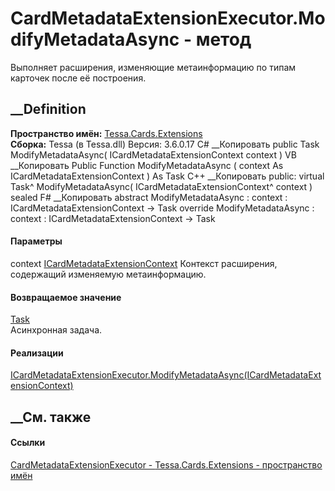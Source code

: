 # CardMetadataExtensionExecutor.ModifyMetadataAsync - метод
Выполняет расширения, изменяющие метаинформацию по типам карточек после её
построения.
##  __Definition
 **Пространство имён:** [Tessa.Cards.Extensions](N_Tessa_Cards_Extensions.htm)  
 **Сборка:** Tessa (в Tessa.dll) Версия: 3.6.0.17
C# __Копировать
     public Task ModifyMetadataAsync(
    	ICardMetadataExtensionContext context
    )
VB __Копировать
     Public Function ModifyMetadataAsync ( 
    	context As ICardMetadataExtensionContext
    ) As Task
C++ __Копировать
     public:
    virtual Task^ ModifyMetadataAsync(
    	ICardMetadataExtensionContext^ context
    ) sealed
F# __Копировать
     abstract ModifyMetadataAsync : 
            context : ICardMetadataExtensionContext -> Task 
    override ModifyMetadataAsync : 
            context : ICardMetadataExtensionContext -> Task 
#### Параметры
context
[ICardMetadataExtensionContext](T_Tessa_Cards_Extensions_ICardMetadataExtensionContext.htm)
    Контекст расширения, содержащий изменяемую метаинформацию.
#### Возвращаемое значение
[Task](https://learn.microsoft.com/dotnet/api/system.threading.tasks.task)  
Асинхронная задача.
#### Реализации
[ICardMetadataExtensionExecutor.ModifyMetadataAsync(ICardMetadataExtensionContext)](M_Tessa_Cards_Extensions_ICardMetadataExtensionExecutor_ModifyMetadataAsync.htm)  
##  __См. также
#### Ссылки
[CardMetadataExtensionExecutor -
](T_Tessa_Cards_Extensions_CardMetadataExtensionExecutor.htm)
[Tessa.Cards.Extensions - пространство имён](N_Tessa_Cards_Extensions.htm)

